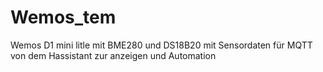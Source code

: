 # Wemos_tem

Wemos D1 mini litle mit BME280 und DS18B20 mit Sensordaten für MQTT von dem Hassistant zur anzeigen und Automation
